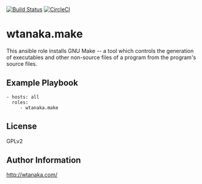 [![Build Status](https://travis-ci.org/wtanaka/ansible-role-make.svg?branch=master)](https://travis-ci.org/wtanaka/ansible-role-make)
[![CircleCI](https://circleci.com/gh/wtanaka/ansible-role-make.svg?style=svg)](https://circleci.com/gh/wtanaka/ansible-role-make)

wtanaka.make
============

This ansible role installs GNU Make -- a tool which controls the
generation of executables and other non-source files of a program from
the program's source files.

Example Playbook
----------------

    - hosts: all
      roles:
         - wtanaka.make

License
-------

GPLv2

Author Information
------------------

http://wtanaka.com/
